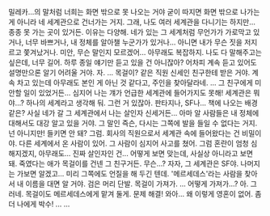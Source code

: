 밀레카...의 말처럼 너희는 화면 밖으로 못 나오는 거야
굳이 따지면 화면 밖으로 나가는 게 아니라 네 세계관으로 건너가는 거지.
그래, 나도 여러 세계관을 다니기는 하지만...
종종 못 가는 곳이 있거든.
이유는 다양해. 네가 있는 그 세계처럼 무언가가 가로막고 있거나, 너무 바쁘거나, 내 정체를 알아챌 누군가가 있거나...
아니면 내가 무슨 짓을 저지르고 쫓겨났거나.
미안, 무슨 말인지 모르겠어...
아무래도 복잡하지. 나도 다 말해주고는 싶은데,
너무 길어. 하루 종일 얘기만 듣고 있을 건 아니잖아?
어차피 계속 듣고 있어도 설명만으론 알기 어려울 거야. 자.
...
목걸이?
같은 직원 신세인 친구한테 받은 거야. 계속 차고 있는데 아무래도 본인 게 아닌 것 같다고, 주인을 찾아달라네.
...
그 친구에게 미안할 일이 있었거든... 심지어 나는 걔가 언급한 세계관에 들어가지도 못해!
세계관은 뭐야...?
하나의 세계라고 생각해 둬.
그런 거 있잖아. 판타지나, SF나... 책에 나오는 배경 같은?
사실 네가 갈 그 세계관에서 나는 살인자 신세거든... 아마 알 사람들은 내 정체에 대해서도 대강 알고 있을 거야.
그 말인 즉슨, 다시는 그쪽에 발을 들일 수 없다는 거지. 넌 아니지만!
들키면 안 돼?
그럼. 회사의 직원으로서 세계관 속에 들어왔다는 건 비밀이야.
다른 세계에서 온 사람이 있어. 그 사람이 심지어 사고를 쳤어.
그럼 혼란이 엄청 심해지겠지, 아무래도...
진짜 살인자인 건...
어떻게 보면 맞는데, 사실상 아니라고 보면 돼.
죽였다는 애가 목걸이를 건넨 그 친구거든.
무슨...?
자자, 그 세계관은 SF야. 나머지는 가보면 알겠고...
미리 그쪽에도 언질을 해 두긴  텐데.
'메르세데스'라는 사람을 찾아서 내 이름을 대면 알 거야. 검은 머리 단발.
목걸이 가져가.
...
어떻게 가져가...?
아.
그러네. 목걸이도 메르세데스에게 맡겨 둘게. 문제 해결!
와아...
왜 이렇게 영혼이 없어. 좀 더 나에게 박수!
...
...